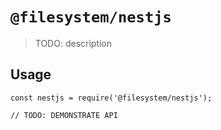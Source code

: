 # `@filesystem/nestjs`

> TODO: description

## Usage

```
const nestjs = require('@filesystem/nestjs');

// TODO: DEMONSTRATE API
```

